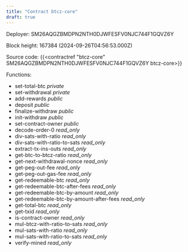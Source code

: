 ```yaml
---
title: "Contract btcz-core"
draft: true
---
```

Deployer: SM26AQGZBMDPN2NTH0DJWFESFV0NJC744F1GQVZ6Y


 



Block height: 167384 (2024-09-26T04:56:53.000Z)

Source code: {{<contractref "btcz-core" SM26AQGZBMDPN2NTH0DJWFESFV0NJC744F1GQVZ6Y btcz-core>}}

Functions:

* set-total-btc _private_
* set-withdrawal _private_
* add-rewards _public_
* deposit _public_
* finalize-withdraw _public_
* init-withdraw _public_
* set-contract-owner _public_
* decode-order-0 _read_only_
* div-sats-with-ratio _read_only_
* div-sats-with-ratio-to-sats _read_only_
* extract-tx-ins-outs _read_only_
* get-btc-to-btcz-ratio _read_only_
* get-next-withdrawal-nonce _read_only_
* get-peg-out-fee _read_only_
* get-peg-out-gas-fee _read_only_
* get-redeemable-btc _read_only_
* get-redeemable-btc-after-fees _read_only_
* get-redeemable-btc-by-amount _read_only_
* get-redeemable-btc-by-amount-after-fees _read_only_
* get-total-btc _read_only_
* get-txid _read_only_
* is-contract-owner _read_only_
* mul-btcz-with-ratio-to-sats _read_only_
* mul-sats-with-ratio _read_only_
* mul-sats-with-ratio-to-sats _read_only_
* verify-mined _read_only_
